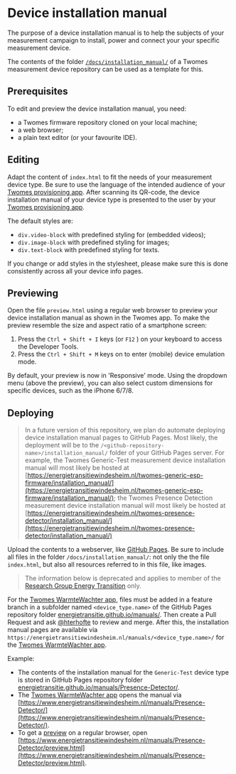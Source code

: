 # Device installation manual

The purpose of a device installation manual is to help the subjects of your measurement campaign to install, power and connect your your specific measurement device. 

The contents of the folder [`/docs/installation_manual/`](https://github.com/energietransitie/twomes-presence-detector/blob/main/docs/installation_manual) of a Twomes measurement device repository can be used as a template for this. 

## Prerequisites

To edit and preview the device installation manual, you need:

- a Twomes firmware repository cloned on your local machine; 
- a web browser;
- a plain text editor (or your favourite IDE).

## Editing
Adapt the content of `index.html` to fit the needs of your measurement device type. Be sure to use the language of the intended audience of your [Twomes provisioning app](https://github.com/energietransitie/twomes-app-warmtewachter). After scanning its QR-code, the device installation manual of your device type is presented to the user by your [Twomes provisioning app](https://github.com/energietransitie/twomes-app-warmtewachter). 

The default styles are:
* `div.video-block` with predefined styling for (embedded videos);
* `div.image-block` with predefined styling for images;
* `div.text-block` with predefined styling for texts.

If you change or add styles in the stylesheet, please make sure this is done consistently across all your device info pages.

## Previewing
Open the file `preview.html` using a regular web browser to preview your device installation manual as shown in the Twomes app. To make the preview resemble the size and aspect ratio of a smartphone screen:
1. Press the `Ctrl + Shift + I` keys (or `F12` ) on your keyboard to access the Developer Tools.
2. Press the `Ctrl + Shift + M` keys on to enter (mobile) device emulation mode.

By default, your preview is now in 'Responsive' mode. Using the dropdown menu (above the preview), you can also select custom dimensions for specific devices, such as the iPhone 6/7/8.

## Deploying

> In a future version of this repository, we plan do automate deploying device installation manual pages to GitHub Pages. Most likely, the deployment will be to the `/<github-repository-name>/installation_manual/` folder of your GitHub Pages server. For example, the Twomes Generic-Test measurement device installation manual will most likely be hosted at [https://energietransitiewindesheim.nl/twomes-generic-esp-firmware/installation_manual/](https://energietransitiewindesheim.nl/twomes-generic-esp-firmware/installation_manual/); the Twomes Presence Detection measurement device installation manual will most likely be hosted at [https://energietransitiewindesheim.nl/twomes-presence-detector/installation_manual/](https://energietransitiewindesheim.nl/twomes-presence-detector/installation_manual/)

Upload the contents to a webserver, like [GitHub Pages](https://pages.github.com/). Be sure to include all files in the folder `/docs/installation_manual/`: not only the the file `index.html`, but also all resources referred to in this file, like images.

> The information below is deprecated and applies to member of the [Research Group Energy Transition](https://github.com/energietransitie) only.

For the [Twomes WarmteWachter app](https://github.com/energietransitie/twomes-app-warmtewachter), files must be added in a feature branch in a  subfolder named `<device_type.name>` of the GitHub Pages repository folder [energietransitie.github.io/manuals/](https://github.com/energietransitie/energietransitie.github.io/tree/main/manuals). Then create a Pull Request and ask [@hterhofte](https://github.com/hterhofte) to review and merge. After this, the installation manual pages are available via `https://energietransitiewindesheim.nl/manuals/<device_type.name>/` for the [Twomes WarmteWachter app](https://github.com/energietransitie/twomes-app-warmtewachter). 

Example: 

- The contents of the installation manual for the `Generic-Test` device type is stored in GitHub Pages repository folder [energietransitie.github.io/manuals/Presence-Detector/](https://github.com/energietransitie/energietransitie.github.io/tree/main/manuals/Presence-Detector/). 
- The [Twomes WarmteWachter app](https://github.com/energietransitie/twomes-app-warmtewachter) opens the manual via [https://www.energietransitiewindesheim.nl/manuals/Presence-Detector/](https://www.energietransitiewindesheim.nl/manuals/Presence-Detector/).
- To get a [preview](#previewing) on a regular browser, open [https://www.energietransitiewindesheim.nl/manuals/Presence-Detector/preview.html](https://www.energietransitiewindesheim.nl/manuals/Presence-Detector/preview.html).


